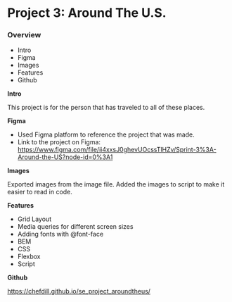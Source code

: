 # Project 3: Around The U.S.

### Overview

- Intro
- Figma
- Images
- Features
- Github

**Intro**

This project is for the person that has traveled to all of these places.

**Figma**

- Used Figma platform to reference the project that was made.
- Link to the project on Figma: https://www.figma.com/file/ii4xxsJ0ghevUOcssTlHZv/Sprint-3%3A-Around-the-US?node-id=0%3A1

**Images**

Exported images from the image file. Added the images to script to make it easier to read in code.

**Features**

- Grid Layout
- Media queries for different screen sizes
- Adding fonts with @font-face
- BEM
- CSS
- Flexbox
- Script

**Github**

https://chefdill.github.io/se_project_aroundtheus/
